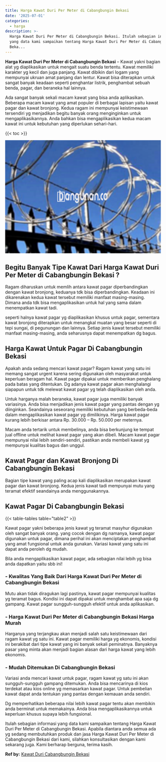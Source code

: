 ```yaml
---
title: Harga Kawat Duri Per Meter di Cabangbungin Bekasi
date: '2025-07-01'
categories:
  - harga
description: >-
  Harga Kawat Duri Per Meter di Cabangbungin Bekasi. Itulah sebagian informasi
  yang data kami sampaikan tentang Harga Kawat Duri Per Meter di Cabangbungin
  Beka...
---
```


**Harga Kawat Duri Per Meter di Cabangbungin Bekasi** – Kawat yakni bagian alat yg diaplikasikan untuk mengait suatu benda tertentu. Kawat memiliki karakter yg kecil dan juga panjang. Kawat dibikin dari logam yang mempunyai ukruan amat panjang dan lentur. Kawat bisa diterapkan untuk sangat banyak keadaan seperti penghantar listrik, penghambat sebuah benda, pagar, dan beraneka hal lainnya.

Ada sangat banyak sekali macam kawat yang bisa anda aplikasikan. Beberapa macam kawat yang amat populer di berbagai lapisan yaitu kawat pagar dan kawat bronjong. Kedua ragam ini mempunyai keistimewaan tersendiri yg menjadikan begitu banyak orang menginginkan untuk mengaplikasikannya. Anda bahkan bisa mengaplikasikan kedua macam kawat ini untuk kebutuhan yang diperlukan sehari-hari.

{{< toc >}}

![Harga Kawat Duri Per Meter di Cabangbungin Bekasi](/images/jual-kawat-murah48.png)

## Begitu Banyak Tipe Kawat Dari Harga Kawat Duri Per Meter di Cabangbungin Bekasi ?

Ragam diharuskan untuk memlih antara kawat pagar diperbandingkan dengan kawat bronjong, keduanya tdk bisa diperbandingkan. Keadaan ini dikarenakan kedua kawat tersebut memiliki manfaat masing-masing. Dimana anda tdk bisa mengaplikasikan untuk hal yang sama dalam menempatkan kawat tadi.

seperti halnya kawat pagar yg diaplikasikan khusus untuk pagar, sementara kawat bronjong diterapkan untuk menangkal muatan yang besar seperti di tepi sungai, di pegunungan dan lainnya. Setiap jenis kawat tersebut memiliki manfaat masing-masing, anda seharusnya dapat menempatkan dg bagus.

## Harga Kawat Untuk Pagar Di Cabangbungin Bekasi

Apakah anda sedang mencari kawat pagar? Ragam kawat yang satu ini memang sangat urgent karena sering digunakan oleh masyarakat untuk keperluan beragam hal. Kawat pagar dipakai untuk memberikan penghalang pada batas yang ditentukan. Dg adanya kawat pagar akan menghalangi siapapun untuk tdk melewat kawat pagar yg telah diaplikasikan oleh anda.

Untuk harganya malah beraneka, kawat pagar juga memiliki banyak variasinya. Anda bisa menjadikan jenis kawat pagar yang pantas dengan yg diinginkan. Seandainya seseorang memiliki kebutuhan yang berbeda-beda dalam mengaplikasikan kawat pagar yg dimilikinya. Harga kawat pagar kurang lebih berkisar antara Rp. 30.000 – Rp. 50.000 per meternya.

Macam anda tertarik untuk membelinya, anda bisa berkunjung ke tempat jual offline untuk melihat kawat pagar yang akan dibeli. Macam kawat pagar mempunyai nilai lebih sendiri-sendiri, pastikan anda membeli kawat yg mempunyai kualitas bagus dan unggul.

## Kawat Pagar dan Kawat Bronjong Di Cabangbungin Bekasi

Bagian tipe kawat yang paling acap kali diaplikasikan merupakan kawat pagar dan kawat bronjong. Kedua jenis kawat tadi mempunyai mutu yang teramat efektif seandainya anda menggunakannya.

## Kawat Pagar Di Cabangbungin Bekasi

{{< table-tables table="table2" >}}

Kawat pagar yakni beberapa jenis kawat yg teramat masyhur digunakan oleh sangat banyak orang. yang cocok dengan dg namanya, kawat pagar digunakan untuk pagar, dimana perihal ini akan menciptakan penghambat yang amat fungsional untuk anda gunakan. Variasi kawat yang satu ini dapat anda peroleh dg mudah.

Bila anda mengaplikasikan kawat pagar, ada sebagian nilai lebih yg bisa anda dapatkan yaitu sbb ini!

### \- Kwalitas Yang Baik Dari Harga Kawat Duri Per Meter di Cabangbungin Bekasi

Mutu akan tidak diragukan lagi pastinya, kawat pagar mempunyai kualitas yg teramat bagus. Kondisi ini dapat dipakai untuk menghambat apa saja dg gampang. Kawat pagar sungguh-sungguh efektif untuk anda aplikasikan.

### \- Harga Kawat Duri Per Meter di Cabangbungin Bekasi Harga Murah

Harganya yang terjangkau akan menjadi salah satu keistimewaan dari ragam kawat yg satu ini. Kawat pagar memiliki harga yg ekonomis, kondisi ini berakibat dari tipe kawat yang ini banyak sekali peminatnya. Banyaknya pasar yang minta akan menjadi bagian alasan dari harga kawat yang lebih ekonomis.

### \- Mudah Ditemukan Di Cabangbungin Bekasi

Variasi anda mencari kawat untuk pagar, ragam kawat yg satu ini akan sungguh-sungguh gampang ditemukan. Anda bisa mencarinya di kios terdekat atau kios online yg memasarkan kawat pagar. Untuk pembelian kawat dapat anda tentukan yang pantas dengan kemauan anda sendiri.

Dg memperhatikan beberapa nilai lebih kawat pagar tentu akan membikin anda berminat untuk memakainya. Anda bisa mengaplikasikannya untuk keperluan khusus supaya lebih fungsional.

Itulah sebagian informasi yang data kami sampaikan tentang Harga Kawat Duri Per Meter di Cabangbungin Bekasi. Apabila diantara anda semua ada yg sedang membutuhkan produk dan jasa Harga Kawat Duri Per Meter di Cabangbungin Bekasi dari kami, silahkan konsultasikan dengan kami sekarang juga. Kami berharap berguna, terima kasih.

**Ref by:** [Kawat Duri Cabangbungin Bekasi](https://id.wikipedia.org/wiki/Kawat)
